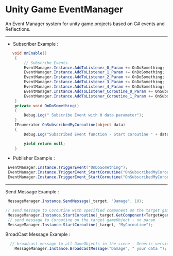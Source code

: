 # Unity Game EventManager 
An Event Manager system for unity game projects based on C# events and Reflections.

-----------------------------------------------------------------------------------------

 + Subscriber Example :
```cs
   void OnEnable()
    {
        // Subscribe Events
        EventManager.Instance.AddToListener_0_Param += OnDoSomething;
        EventManager.Instance.AddToListener_1_Param += OnDoSomething;
        EventManager.Instance.AddToListener_2_Param += OnDoSomething;
        EventManager.Instance.AddToListener_3_Param += OnDoSomething;
        EventManager.Instance.AddToListener_4_Param += OnDoSomething;
        EventManager.Instance.AddToListener_Coroutine_0_Param += OnSubscribedMyCoroutine;
        EventManager.Instance.AddToListener_Coroutine_1_Param += OnSubscribedMyCoroutine;
    }
    private void OnDoSomething()
    {
        Debug.Log(" Subscribe Event with 0 data parameter");
    }
    IEnumerator OnSubscribedMyCoroutine(object data)
    {
        Debug.Log("Subscribed Event function - Start coroutine " + data.ToString());

        yield return null;
    }

```
+ Publisher Example :
```cs
 EventManager.Instance.TriggerEvent("OnDoSomething");
 EventManager.Instance.TriggerEvent_StartCoroutine("OnSubscribedMyCoroutine");
 EventManager.Instance.TriggerEvent_StartCoroutine("OnSubscribedMyCoroutine", "YourData");
```
-----------------------------------------------------------------------------------------
Send Message Example :
```cs
 MessageManager.Instance.SendMessage(_target, "Damage", 10);

// send message to Coroutine with specified component on the target gameObject - 1 param 
 MessageManager.Instance.StartCoroutine(_target.GetComponent<TargetAgent>(), "MyCoroutine", 5);
 // send message to Coroutine on the target gameObject - no param 
 MessageManager.Instance.StartCoroutine(_target, "MyCoroutine");
```
BroadCast Message Example :
```cs
  // broadcast message to all GameObjects in the scene - Generic version - automatically detect proper type as data value
    MessageManager.Instance.BroadCastMessage("Damage", " your data ");
```
